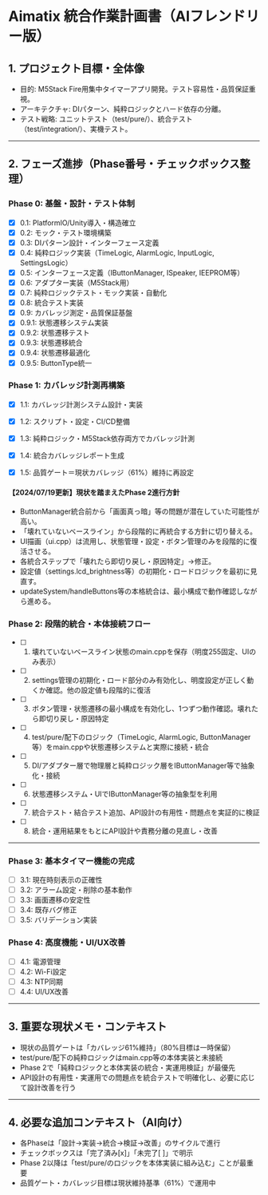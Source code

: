 # Aimatix 統合作業計画書（AIフレンドリー版）

## 1. プロジェクト目標・全体像
- 目的: M5Stack Fire用集中タイマーアプリ開発。テスト容易性・品質保証重視。
- アーキテクチャ: DIパターン、純粋ロジックとハード依存の分離。
- テスト戦略: ユニットテスト（test/pure/）、統合テスト（test/integration/）、実機テスト。

---

## 2. フェーズ進捗（Phase番号・チェックボックス整理）

### Phase 0: 基盤・設計・テスト体制
- [x] 0.1: PlatformIO/Unity導入・構造確立
- [x] 0.2: モック・テスト環境構築
- [x] 0.3: DIパターン設計・インターフェース定義
- [x] 0.4: 純粋ロジック実装（TimeLogic, AlarmLogic, InputLogic, SettingsLogic）
- [x] 0.5: インターフェース定義（IButtonManager, ISpeaker, IEEPROM等）
- [x] 0.6: アダプター実装（M5Stack用）
- [x] 0.7: 純粋ロジックテスト・モック実装・自動化
- [x] 0.8: 統合テスト実装
- [x] 0.9: カバレッジ測定・品質保証基盤
- [x] 0.9.1: 状態遷移システム実装
- [x] 0.9.2: 状態遷移テスト
- [x] 0.9.3: 状態遷移統合
- [x] 0.9.4: 状態遷移最適化
- [x] 0.9.5: ButtonType統一

### Phase 1: カバレッジ計測再構築
- [x] 1.1: カバレッジ計測システム設計・実装
- [x] 1.2: スクリプト・設定・CI/CD整備
- [x] 1.3: 純粋ロジック・M5Stack依存両方でカバレッジ計測
- [x] 1.4: 統合カバレッジレポート生成
- [x] 1.5: 品質ゲート＝現状カバレッジ（61%）維持に再設定


#### 【2024/07/19更新】現状を踏まえたPhase 2進行方針

- ButtonManager統合前から「画面真っ暗」等の問題が潜在していた可能性が高い。
- 「壊れていないベースライン」から段階的に再統合する方針に切り替える。
- UI描画（ui.cpp）は流用し、状態管理・設定・ボタン管理のみを段階的に復活させる。
- 各統合ステップで「壊れたら即切り戻し・原因特定」→修正。
- 設定値（settings.lcd_brightness等）の初期化・ロードロジックを最初に見直す。
- updateSystem/handleButtons等の本格統合は、最小構成で動作確認しながら進める。

### Phase 2: 段階的統合・本体接続フロー
- [ ] 1. 壊れていないベースライン状態のmain.cppを保存（明度255固定、UIのみ表示）
- [ ] 2. settings管理の初期化・ロード部分のみ有効化し、明度設定が正しく動くか確認。他の設定値も段階的に復活
- [ ] 3. ボタン管理・状態遷移の最小構成を有効化し、1つずつ動作確認。壊れたら即切り戻し・原因特定
- [ ] 4. test/pure/配下のロジック（TimeLogic, AlarmLogic, ButtonManager等）をmain.cppや状態遷移システムと実際に接続・統合
- [ ] 5. DI/アダプター層で物理層と純粋ロジック層をIButtonManager等で抽象化・接続
- [ ] 6. 状態遷移システム・UIでIButtonManager等の抽象型を利用
- [ ] 7. 統合テスト・結合テスト追加、API設計の有用性・問題点を実証的に検証
- [ ] 8. 統合・運用結果をもとにAPI設計や責務分離の見直し・改善
---

### Phase 3: 基本タイマー機能の完成
- [ ] 3.1: 現在時刻表示の正確性
- [ ] 3.2: アラーム設定・削除の基本動作
- [ ] 3.3: 画面遷移の安定性
- [ ] 3.4: 既存バグ修正
- [ ] 3.5: バリデーション実装

### Phase 4: 高度機能・UI/UX改善
- [ ] 4.1: 電源管理
- [ ] 4.2: Wi-Fi設定
- [ ] 4.3: NTP同期
- [ ] 4.4: UI/UX改善

---

## 3. 重要な現状メモ・コンテキスト

- 現状の品質ゲートは「カバレッジ61%維持」（80%目標は一時保留）
- test/pure/配下の純粋ロジックはmain.cpp等の本体実装と未接続
- Phase 2で「純粋ロジックと本体実装の統合・実運用検証」が最優先
- API設計の有用性・実運用での問題点を統合テストで明確化し、必要に応じて設計改善を行う

---

## 4. 必要な追加コンテキスト（AI向け）

- 各Phaseは「設計→実装→統合→検証→改善」のサイクルで進行
- チェックボックスは「完了済み[x]」「未完了[ ]」で明示
- Phase 2以降は「test/pure/のロジックを本体実装に組み込む」ことが最重要
- 品質ゲート・カバレッジ目標は現状維持基準（61%）で運用中